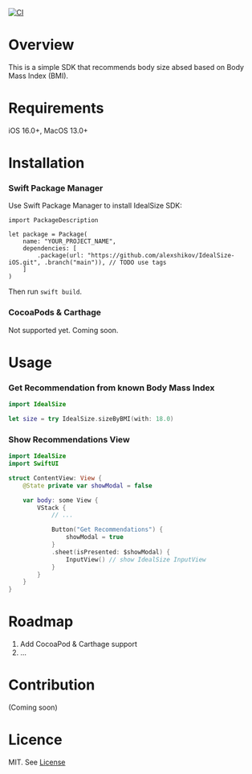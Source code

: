 [![CI](https://github.com/alexshikov/IdealSize-iOS/actions/workflows/ci.yml/badge.svg?branch=main)](https://github.com/alexshikov/IdealSize-iOS/actions/workflows/ci.yml)

# Overview

This is a simple SDK that recommends body size absed based on Body Mass Index (BMI).


# Requirements

iOS 16.0+, MacOS 13.0+

# Installation

### Swift Package Manager

Use Swift Package Manager to install IdealSize SDK:

```
import PackageDescription

let package = Package(
    name: "YOUR_PROJECT_NAME",
    dependencies: [
        .package(url: "https://github.com/alexshikov/IdealSize-iOS.git", .branch("main")), // TODO use tags
    ]
)
```

Then run `swift build`.

### CocoaPods & Carthage 

Not supported yet. Coming soon.

# Usage

### Get Recommendation from known Body Mass Index

```swift
import IdealSize

let size = try IdealSize.sizeByBMI(with: 18.0)
```

### Show Recommendations View

```swift
import IdealSize
import SwiftUI

struct ContentView: View {
    @State private var showModal = false

    var body: some View {
        VStack {
            // ... 

            Button("Get Recommendations") {
                showModal = true
            }
            .sheet(isPresented: $showModal) {
                InputView() // show IdealSize InputView
            }
        }
    }
}
```


# Roadmap

1. Add CocoaPod & Carthage support
2. ...

# Contribution

(Coming soon)

# Licence

MIT. See [License](./LICENSE)